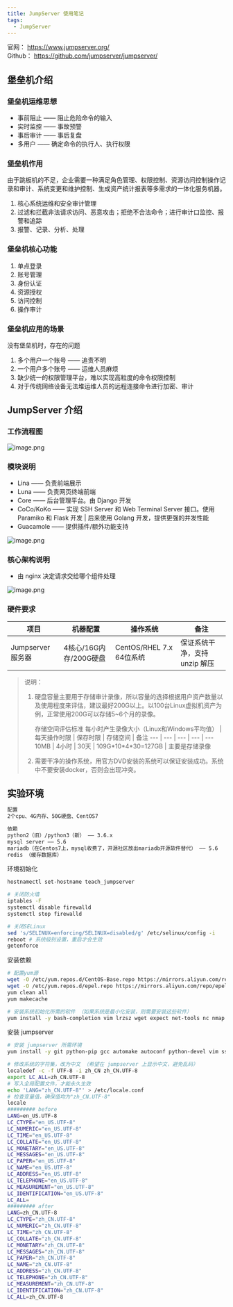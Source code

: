 ```yaml
---
title: JumpServer 使用笔记
tags:
  - JumpServer
---
```


官网： <https://www.jumpserver.org/> \
Github： <https://github.com/jumpserver/jumpserver/>

## 堡垒机介绍

### 堡垒机运维思想

+ 事前阻止 —— 阻止危险命令的输入
+ 实时监控 —— 事故预警
+ 事后审计 —— 事后复盘
+ 多用户 —— 确定命令的执行人、执行权限

### 堡垒机作用

由于跳板机的不足，企业需要一种满足角色管理、权限控制、资源访问控制操作记录和审计、系统变更和维护控制、生成资产统计报表等多需求的一体化服务机器。

1. 核心系统运维和安全审计管理
1. 过滤和拦截非法请求访问、恶意攻击；拒绝不合法命令；进行审计口监控、报警和追踪
1. 报警、记录、分析、处理

### 堡垒机核心功能

1. 单点登录
1. 账号管理
1. 身份认证
1. 资源授权
1. 访问控制
1. 操作审计

### 堡垒机应用的场景

没有堡垒机时，存在的问题

1. 多个用户一个账号 —— 追责不明
1. 一个用户多个账号 —— 运维人员麻烦
1. 缺少统一的权限管理平台，难以实现高粒度的命令权限控制
1. 对于传统网络设备无法堆运维人员的远程连接命令进行加密、审计

## JumpServer 介绍

### 工作流程图

![image.png](https://s2.loli.net/2023/11/20/TfQBqAYbi7N9Ep5.png)

### 模块说明

+ Lina —— 负责前端展示
+ Luna —— 负责网页终端前端
+ Core —— 后台管理平台。由 Django 开发
+ CoCo/KoKo —— 实现 SSH Server 和 Web Terminal Server 接口。使用 Paramiko 和 Flask 开发 | 后来使用 Golang 开发，提供更强的并发性能
+ Guacamole —— 提供插件/额外功能支持

![image.png](https://s2.loli.net/2023/11/20/RcXDh21eHCyOqpa.png)

### 核心架构说明

+ 由 nginx 决定请求交给哪个组件处理

![image.png](https://s2.loli.net/2023/11/20/vDFH28AZC4BJGQw.png)

### 硬件要求

项目 | 机器配置 | 操作系统 | 备注
--- | --- | --- | ---
Jumpserver 服务器 | 4核心/16G内存/200G硬盘 | CentOS/RHEL 7.x 64位系统 | 保证系统干净，支持 unzip 解压

>
> 说明：
>
> 1. 硬盘容量主要用于存储审计录像，所以容量的选择根据用户资产数量以及使用程度来评估，建议最好200G以上。以100台Linux虚拟机资产为例，正常使用200G可以存储5\~6个月的录像。
>
>     存储空间评估标准
>     每小时产生录像大小（Linux和Windows平均值） | 每天操作时限 | 保存时限 | 存储空间 | 备注
>     --- | --- | --- | --- | ---
>     10MB | 4小时 | 30天 | 109G\*10\*4\*30\=127GB | 主要是存储录像
>
> 1. 需要干净的操作系统，用官方DVD安装的系统可以保证安装成功。系统中不要安装docker，否则会出现冲突。
>

## 实验环境

```txt
配置
2个cpu、4G内存、50G硬盘、CentOS7

依赖
python2（旧）/python3（新） —— 3.6.x
mysql server —— 5.6
mariadb（在Centos7上，mysql收费了，开源社区放出mariadb开源软件替代） —— 5.6 
redis （缓存数据库）
```

环境初始化

```bash
hostnamectl set-hostname teach_jumpserver

# 关闭防火墙
iptables -F
systemctl disable firewalld 
systemctl stop firewalld

# 关闭SELinux
sed 's/SELINUX=enforcing/SELINUX=disabled/g' /etc/selinux/config -i
reboot # 系统级别设置，重启才会生效
getenforce
```

安装依赖

```bash
# 配置yum源
wget -O /etc/yum.repos.d/CentOS-Base.repo https://mirrors.aliyun.com/repo/Centos-7.repo
wget -O /etc/yum.repos.d/epel.repo https://mirrors.aliyun.com/repo/epel-7.repo
yum clean all
yum makecache

# 安装系统初始化所需的软件 （如果系统是最小化安装，则需要安装这些软件）
yum install -y bash-completion vim lrzsz wget expect net-tools nc nmap tree dos2unix htop iftop iotop unzip telnet sl psmisc nethogs glances bc ntpdate openldap-devel
```

安装 jumpserver

```bash
# 安装 jumpserver 所需环境
yum install -y git python-pip gcc automake autoconf python-devel vim sshpass lrzsz readline-devel

# 修改系统的字符集，改为中文 （希望在 jumpserver 上显示中文，避免乱码）
localedef -c -f UTF-8 -i zh_CN zh_CN.UTF-8
export LC_ALL=zh_CN.UTF-8
# 写入全局配置文件，才能永久生效
echo 'LANG="zh_CN.UTF-8"' > /etc/locale.conf
# 检查变量值，确保值均为"zh_CN.UTF-8"
locale
######### before
LANG=en_US.UTF-8
LC_CTYPE="en_US.UTF-8"
LC_NUMERIC="en_US.UTF-8"
LC_TIME="en_US.UTF-8"
LC_COLLATE="en_US.UTF-8"
LC_MONETARY="en_US.UTF-8"
LC_MESSAGES="en_US.UTF-8"
LC_PAPER="en_US.UTF-8"
LC_NAME="en_US.UTF-8"
LC_ADDRESS="en_US.UTF-8"
LC_TELEPHONE="en_US.UTF-8"
LC_MEASUREMENT="en_US.UTF-8"
LC_IDENTIFICATION="en_US.UTF-8"
LC_ALL=
######### after
LANG=zh_CN.UTF-8
LC_CTYPE="zh_CN.UTF-8"
LC_NUMERIC="zh_CN.UTF-8"
LC_TIME="zh_CN.UTF-8"
LC_COLLATE="zh_CN.UTF-8"
LC_MONETARY="zh_CN.UTF-8"
LC_MESSAGES="zh_CN.UTF-8"
LC_PAPER="zh_CN.UTF-8"
LC_NAME="zh_CN.UTF-8"
LC_ADDRESS="zh_CN.UTF-8"
LC_TELEPHONE="zh_CN.UTF-8"
LC_MEASUREMENT="zh_CN.UTF-8"
LC_IDENTIFICATION="zh_CN.UTF-8"
LC_ALL=zh_CN.UTF-8
```
